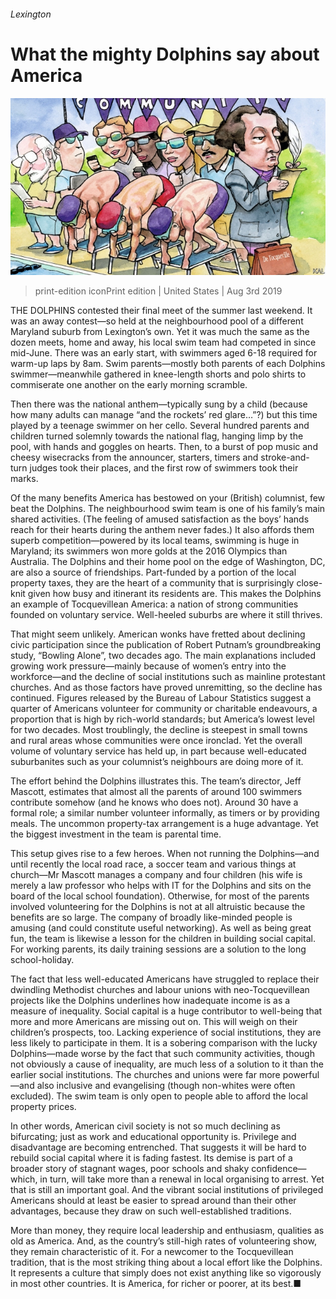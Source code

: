 ###### Lexington

# What the mighty Dolphins say about America 

![image](images/20190803_USD000_0.jpg) 

> print-edition iconPrint edition | United States | Aug 3rd 2019 

THE DOLPHINS contested their final meet of the summer last weekend. It was an away contest—so held at the neighbourhood pool of a different Maryland suburb from Lexington’s own. Yet it was much the same as the dozen meets, home and away, his local swim team had competed in since mid-June. There was an early start, with swimmers aged 6-18 required for warm-up laps by 8am. Swim parents—mostly both parents of each Dolphins swimmer—meanwhile gathered in knee-length shorts and polo shirts to commiserate one another on the early morning scramble. 

Then there was the national anthem—typically sung by a child (because how many adults can manage “and the rockets’ red glare…”?) but this time played by a teenage swimmer on her cello. Several hundred parents and children turned solemnly towards the national flag, hanging limp by the pool, with hands and goggles on hearts. Then, to a burst of pop music and cheesy wisecracks from the announcer, starters, timers and stroke-and-turn judges took their places, and the first row of swimmers took their marks. 

Of the many benefits America has bestowed on your (British) columnist, few beat the Dolphins. The neighbourhood swim team is one of his family’s main shared activities. (The feeling of amused satisfaction as the boys’ hands reach for their hearts during the anthem never fades.) It also affords them superb competition—powered by its local teams, swimming is huge in Maryland; its swimmers won more golds at the 2016 Olympics than Australia. The Dolphins and their home pool on the edge of Washington, DC, are also a source of friendships. Part-funded by a portion of the local property taxes, they are the heart of a community that is surprisingly close-knit given how busy and itinerant its residents are. This makes the Dolphins an example of Tocquevillean America: a nation of strong communities founded on voluntary service. Well-heeled suburbs are where it still thrives. 

That might seem unlikely. American wonks have fretted about declining civic participation since the publication of Robert Putnam’s groundbreaking study, “Bowling Alone”, two decades ago. The main explanations included growing work pressure—mainly because of women’s entry into the workforce—and the decline of social institutions such as mainline protestant churches. And as those factors have proved unremitting, so the decline has continued. Figures released by the Bureau of Labour Statistics suggest a quarter of Americans volunteer for community or charitable endeavours, a proportion that is high by rich-world standards; but America’s lowest level for two decades. Most troublingly, the decline is steepest in small towns and rural areas whose communities were once ironclad. Yet the overall volume of voluntary service has held up, in part because well-educated suburbanites such as your columnist’s neighbours are doing more of it. 

The effort behind the Dolphins illustrates this. The team’s director, Jeff Mascott, estimates that almost all the parents of around 100 swimmers contribute somehow (and he knows who does not). Around 30 have a formal role; a similar number volunteer informally, as timers or by providing meals. The uncommon property-tax arrangement is a huge advantage. Yet the biggest investment in the team is parental time. 

This setup gives rise to a few heroes. When not running the Dolphins—and until recently the local road race, a soccer team and various things at church—Mr Mascott manages a company and four children (his wife is merely a law professor who helps with IT for the Dolphins and sits on the board of the local school foundation). Otherwise, for most of the parents involved volunteering for the Dolphins is not at all altruistic because the benefits are so large. The company of broadly like-minded people is amusing (and could constitute useful networking). As well as being great fun, the team is likewise a lesson for the children in building social capital. For working parents, its daily training sessions are a solution to the long school-holiday. 

The fact that less well-educated Americans have struggled to replace their dwindling Methodist churches and labour unions with neo-Tocquevillean projects like the Dolphins underlines how inadequate income is as a measure of inequality. Social capital is a huge contributor to well-being that more and more Americans are missing out on. This will weigh on their children’s prospects, too. Lacking experience of social institutions, they are less likely to participate in them. It is a sobering comparison with the lucky Dolphins—made worse by the fact that such community activities, though not obviously a cause of inequality, are much less of a solution to it than the earlier social institutions. The churches and unions were far more powerful—and also inclusive and evangelising (though non-whites were often excluded). The swim team is only open to people able to afford the local property prices. 

In other words, American civil society is not so much declining as bifurcating; just as work and educational opportunity is. Privilege and disadvantage are becoming entrenched. That suggests it will be hard to rebuild social capital where it is fading fastest. Its demise is part of a broader story of stagnant wages, poor schools and shaky confidence—which, in turn, will take more than a renewal in local organising to arrest. Yet that is still an important goal. And the vibrant social institutions of privileged Americans should at least be easier to spread around than their other advantages, because they draw on such well-established traditions. 

More than money, they require local leadership and enthusiasm, qualities as old as America. And, as the country’s still-high rates of volunteering show, they remain characteristic of it. For a newcomer to the Tocquevillean tradition, that is the most striking thing about a local effort like the Dolphins. It represents a culture that simply does not exist anything like so vigorously in most other countries. It is America, for richer or poorer, at its best.■ 

